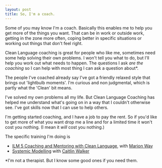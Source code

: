 ```yaml
---
layout: post
title: So, I'm a coach.
---
```

Some of you may know I'm a coach. Basically this enables me to help you get more of the things you want. That can be in work or outside work, getting in the zone more often, coping better in specific situations or working out things that don't feel right.

Clean Language coaching is great for people who like me, sometimes need some help solving their own problems. I won't tell you what to do, but I'll help you work out what needs to happen. The questions I ask *are the coaching* so I can help with most thing I can ask a question about*.

The people I've coached already say I've got a friendly relaxed style that brings out 'lightbulb moments'. I'm curious and non judgmental, which is partly what the 'Clean' bit means.

I've solved my own problems all my life. But Clean Language Coaching has helped me understand what's going on in a way that I couldn't otherwise see. I've got skills now that I can use to help others.

I'm getting started coaching, and I have a job to pay the rent. So if you'd like to get more of what you want drop me a line and for a limited time it won't cost you nothing. (I mean it *will* cost you nothing.)


The specific training I'm doing is
* [ILM 5 Coaching and Mentoring with Clean Language](https://cleanlearning.co.uk/does/detail/ilm-level-5-certificate-coaching-mentoring), with [Marion Way](https://cleanlearning.co.uk/are/marian-way)
* [Systemic Modelling](https://cleanlearning.co.uk/resources/faq/what-is-systemic-modelling) with [Caitlin Walker](https://cleanlearning.co.uk/are/caitlin-walker)

*I'm not a therapist. But I know some good ones if you need them.
